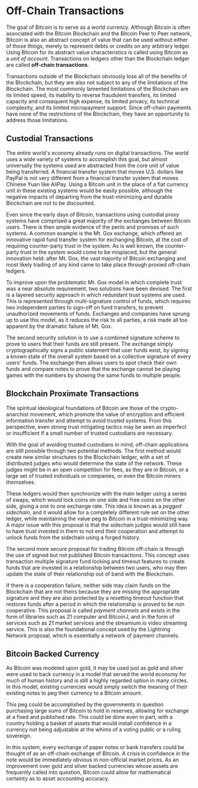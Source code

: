 # Off-Chain Transactions

The goal of Bitcoin is to serve as a world currency. Although Bitcoin is often associated with the Bitcoin Blockchain and the Bitcoin Peer to Peer network, Bitcoin is also an abstract concept of value that can be used without either of those things, merely to represent debts or credits on any arbitrary ledger. Using Bitcoin for its abstract value characteristics is called using Bitcoin as a *unit of account*. Transactions on ledgers other than the Blockchain ledger are called **off-chain transactions**.

Transactions outside of the Blockchain obviously lose all of the benefits of the Blockchain, but they are also not subject to any of the limitations of the Blockchain. The most commonly lamented limitations of the Blockchain are its limited speed, its inability to reverse fraudulent transfers, its limited capacity and consequent high expense, its limited privacy, its technical complexity, and its limited micropayment support. Since off-chain payments have none of the restrictions of the Blockchain, they have an opportunity to address those limitations.

## Custodial Transactions

The entire world's economy already runs on digital transactions. The world uses a wide variety of systems to accomplish this goal, but almost universally the systems used are abstracted from the core unit of value being transferred. A financial transfer system that moves U.S. dollars like PayPal is not very different from a financial transfer system that moves Chinese Yuan like AliPay. Using a Bitcoin unit in the place of a fiat currency unit in these existing systems would be easily possible, although the negative impacts of departing from the trust-minimizing and durable Blockchain are not to be discounted.

Even since the early days of Bitcoin, transactions using custodial proxy systems have comprised a great majority of the exchanges between Bitcoin users. There is then ample evidence of the perils and promises of such systems. A common example is the Mt. Gox exchange, which offered an innovative rapid fund transfer system for exchanging Bitcoin, at the cost of requiring counter-party trust in the system. As is well known, the counter-party trust in the system would come to be misplaced, but the general innovation held: after Mt. Gox, the vast majority of Bitcoin exchanging and most likely trading of any kind came to take place through proxied off-chain ledgers.

To improve upon the problematic Mt. Gox model in which complete trust was a near absolute requirement, two solutions have been devised. The first is a layered security approach in which redundant trust systems are used. This is represented through multi-signature control of funds, which requires two independent parties to sign-off on fund transfers, to prevent unauthorized movements of funds. Exchanges and companies have sprung up to use this model, as it reduces the risk to all parties, a risk made all too apparent by the dramatic failure of Mt. Gox.

The second security solution is to use a combined signature scheme to prove to users that their funds are still present. The exchange simply cryptographically signs a public statement that user funds exist, by signing a known state of the overall system based on a collective signature of every users' funds. The exchange then allows users to spot check their own funds and compare notes to prove that the exchange cannot be playing games with the numbers by showing the same funds to multiple people.

## Blockchain Proximate Transactions

The spiritual ideological foundations of Bitcoin are those of the crypto-anarchist movement, which promote the value of encryption and efficient information transfer and attempt to avoid trusted systems. From this perspective, even strong trust mitigating tactics may be seen as imperfect or insufficient if a small number of trusted custodians are necessary.

With the goal of avoiding trusted custodians in mind, off-chain applications are still possible through two potential methods. The first method would create new similar structures to the Blockchain ledger, with a set of distributed judges who would determine the state of the network. These judges might be in an open competition for fees, as they are in Bitcoin, or a large set of trusted individuals or companies, or even the Bitcoin miners themselves.

These ledgers would then synchronize with the main ledger using a series of swaps, which would lock coins on one side and free coins on the other side, giving a one to one exchange rate. This idea is known as a *pegged sidechain*, and it would allow for a completely different rule set on the other ledger, while maintaining the value peg to Bitcoin in a trust-minimizing way. A major issue with this proposal is that the sidechain judges would still have to have trust invested in them to not end their cooperation and attempt to unlock funds from the sidechain using a forged history.

The second more secure proposal for trading Bitcoin off-chain is through the use of signed but not published Bitcoin transactions. This concept uses transaction multiple signature fund locking and timeout features to create funds that are invested in a relationship between two users, who may then update the state of their relationship out of band with the Blockchain.

If there is a cooperation failure, neither side may claim funds on the Blockchain that are not theirs because they are missing the appropriate signature and they are also protected by a resetting timeout function that restores funds after a period in which the relationship is proved to be non cooperative. This proposal is called *payment channels* and exists in the form of libraries such as 21 computer and BitcoinJ, and in the form of services such as 21 market services and the streamium.io video streaming service. This is also the foundational concept used by the Lightning Network proposal, which is essentially a network of payment channels.

## Bitcoin Backed Currency

As Bitcoin was modeled upon gold, it may be used just as gold and silver were used to back currency in a model that served the world economy for much of human history and is still a highly regarded option in many circles. In this model, existing currencies would simply switch the meaning of their existing notes to peg their currency to a Bitcoin amount. 

This peg could be accomplished by the governments in question purchasing large sums of Bitcoin to hold in reserves, allowing for exchange at a fixed and published rate. This could be done even in part, with a country holding a basket of assets that would install confidence in a currency not being adjustable at the whims of a voting public or a ruling sovereign.

In this system, every exchange of paper notes or bank transfers could be thought of as an off-chain exchange of Bitcoin. A crisis in confidence in the note would be immediately obvious in non-official market prices. As an improvement over gold and silver backed currencies whose assets are frequently called into question, Bitcoin could allow for mathematical certainty as to asset accounting accuracy.

